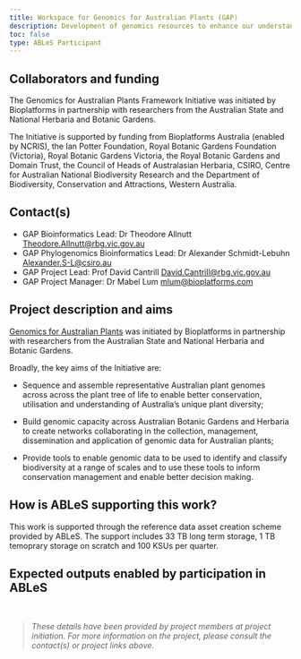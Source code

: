 ```yaml
---
title: Workspace for Genomics for Australian Plants (GAP)
description: Development of genomics resources to enhance our understanding of the evolution and conservation of the unique Australian flora.
toc: false
type: ABLeS Participant
---
```



## Collaborators and funding

The Genomics for Australian Plants Framework Initiative was initiated by Bioplatforms in partnership
with researchers from the Australian State and National Herbaria and Botanic Gardens.

The Initiative is supported by funding from Bioplatforms Australia (enabled by NCRIS), the Ian Potter Foundation, Royal Botanic Gardens Foundation (Victoria), Royal Botanic Gardens Victoria, the Royal Botanic Gardens and Domain Trust, the Council of Heads of Australasian Herbaria, CSIRO, Centre for
Australian National Biodiversity Research and the Department of Biodiversity, Conservation and
Attractions, Western Australia.

## Contact(s)

- GAP Bioinformatics Lead: Dr Theodore Allnutt <Theodore.Allnutt@rbg.vic.gov.au>
- GAP Phylogenomics Bioinformatics Lead: Dr Alexander Schmidt-Lebuhn <Alexander.S-L@csiro.au>
- GAP Project Lead: Prof David Cantrill <David.Cantrill@rbg.vic.gov.au>
- GAP Project Manager: Dr Mabel Lum <mlum@bioplatforms.com>

## Project description and aims


[Genomics for Australian Plants](https://www.genomicsforaustralianplants.com/) was initiated by Bioplatforms in partnership with researchers from the Australian State and National Herbaria and Botanic Gardens.

Broadly, the key aims of the Initiative are:

+ Sequence and assemble representative Australian plant genomes across across the plant tree of life to enable better conservation, utilisation and understanding of Australia’s unique plant diversity;

+ Build genomic capacity across Australian Botanic Gardens and Herbaria to create networks collaborating in the collection, management, dissemination and application of genomic data for Australian plants;

+ Provide tools to enable genomic data to be used to identify and classify biodiversity at a range of scales and to use these tools to inform conservation management and enable better decision making. 


## How is ABLeS supporting this work?

This work is supported through the reference data asset creation scheme provided by ABLeS. The support includes 33 TB long term storage, 1 TB temoprary storage on scratch and 100 KSUs per quarter.

## Expected outputs enabled by participation in ABLeS

<br/>

> *These details have been provided by project members at project initiation. For more information on the project, please consult the contact(s) or project links above.*
